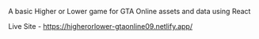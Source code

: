 A basic Higher or Lower game for GTA Online assets and data using React

Live Site - https://higherorlower-gtaonline09.netlify.app/
